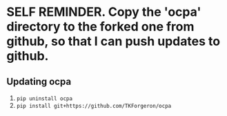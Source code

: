 # SELF REMINDER. Copy the 'ocpa' directory to the forked one from github, so that I can push updates to github.

## Updating ocpa
1. `pip uninstall ocpa`
2. `pip install git+https://github.com/TKForgeron/ocpa`